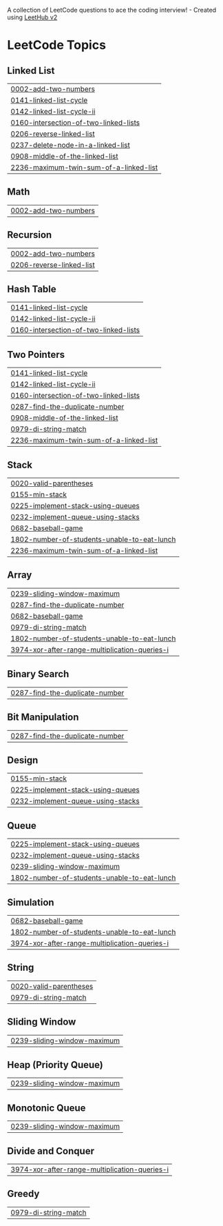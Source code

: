 A collection of LeetCode questions to ace the coding interview! - Created using [LeetHub v2](https://github.com/arunbhardwaj/LeetHub-2.0)
<!---LeetCode Topics Start-->
# LeetCode Topics
## Linked List
|  |
| ------- |
| [0002-add-two-numbers](https://github.com/asad0206/NeetCode-Soln./tree/master/0002-add-two-numbers) |
| [0141-linked-list-cycle](https://github.com/asad0206/NeetCode-Soln./tree/master/0141-linked-list-cycle) |
| [0142-linked-list-cycle-ii](https://github.com/asad0206/NeetCode-Soln./tree/master/0142-linked-list-cycle-ii) |
| [0160-intersection-of-two-linked-lists](https://github.com/asad0206/NeetCode-Soln./tree/master/0160-intersection-of-two-linked-lists) |
| [0206-reverse-linked-list](https://github.com/asad0206/NeetCode-Soln./tree/master/0206-reverse-linked-list) |
| [0237-delete-node-in-a-linked-list](https://github.com/asad0206/NeetCode-Soln./tree/master/0237-delete-node-in-a-linked-list) |
| [0908-middle-of-the-linked-list](https://github.com/asad0206/NeetCode-Soln./tree/master/0908-middle-of-the-linked-list) |
| [2236-maximum-twin-sum-of-a-linked-list](https://github.com/asad0206/NeetCode-Soln./tree/master/2236-maximum-twin-sum-of-a-linked-list) |
## Math
|  |
| ------- |
| [0002-add-two-numbers](https://github.com/asad0206/NeetCode-Soln./tree/master/0002-add-two-numbers) |
## Recursion
|  |
| ------- |
| [0002-add-two-numbers](https://github.com/asad0206/NeetCode-Soln./tree/master/0002-add-two-numbers) |
| [0206-reverse-linked-list](https://github.com/asad0206/NeetCode-Soln./tree/master/0206-reverse-linked-list) |
## Hash Table
|  |
| ------- |
| [0141-linked-list-cycle](https://github.com/asad0206/NeetCode-Soln./tree/master/0141-linked-list-cycle) |
| [0142-linked-list-cycle-ii](https://github.com/asad0206/NeetCode-Soln./tree/master/0142-linked-list-cycle-ii) |
| [0160-intersection-of-two-linked-lists](https://github.com/asad0206/NeetCode-Soln./tree/master/0160-intersection-of-two-linked-lists) |
## Two Pointers
|  |
| ------- |
| [0141-linked-list-cycle](https://github.com/asad0206/NeetCode-Soln./tree/master/0141-linked-list-cycle) |
| [0142-linked-list-cycle-ii](https://github.com/asad0206/NeetCode-Soln./tree/master/0142-linked-list-cycle-ii) |
| [0160-intersection-of-two-linked-lists](https://github.com/asad0206/NeetCode-Soln./tree/master/0160-intersection-of-two-linked-lists) |
| [0287-find-the-duplicate-number](https://github.com/asad0206/NeetCode-Soln./tree/master/0287-find-the-duplicate-number) |
| [0908-middle-of-the-linked-list](https://github.com/asad0206/NeetCode-Soln./tree/master/0908-middle-of-the-linked-list) |
| [0979-di-string-match](https://github.com/asad0206/NeetCode-Soln./tree/master/0979-di-string-match) |
| [2236-maximum-twin-sum-of-a-linked-list](https://github.com/asad0206/NeetCode-Soln./tree/master/2236-maximum-twin-sum-of-a-linked-list) |
## Stack
|  |
| ------- |
| [0020-valid-parentheses](https://github.com/asad0206/NeetCode-Soln./tree/master/0020-valid-parentheses) |
| [0155-min-stack](https://github.com/asad0206/NeetCode-Soln./tree/master/0155-min-stack) |
| [0225-implement-stack-using-queues](https://github.com/asad0206/NeetCode-Soln./tree/master/0225-implement-stack-using-queues) |
| [0232-implement-queue-using-stacks](https://github.com/asad0206/NeetCode-Soln./tree/master/0232-implement-queue-using-stacks) |
| [0682-baseball-game](https://github.com/asad0206/NeetCode-Soln./tree/master/0682-baseball-game) |
| [1802-number-of-students-unable-to-eat-lunch](https://github.com/asad0206/NeetCode-Soln./tree/master/1802-number-of-students-unable-to-eat-lunch) |
| [2236-maximum-twin-sum-of-a-linked-list](https://github.com/asad0206/NeetCode-Soln./tree/master/2236-maximum-twin-sum-of-a-linked-list) |
## Array
|  |
| ------- |
| [0239-sliding-window-maximum](https://github.com/asad0206/NeetCode-Soln./tree/master/0239-sliding-window-maximum) |
| [0287-find-the-duplicate-number](https://github.com/asad0206/NeetCode-Soln./tree/master/0287-find-the-duplicate-number) |
| [0682-baseball-game](https://github.com/asad0206/NeetCode-Soln./tree/master/0682-baseball-game) |
| [0979-di-string-match](https://github.com/asad0206/NeetCode-Soln./tree/master/0979-di-string-match) |
| [1802-number-of-students-unable-to-eat-lunch](https://github.com/asad0206/NeetCode-Soln./tree/master/1802-number-of-students-unable-to-eat-lunch) |
| [3974-xor-after-range-multiplication-queries-i](https://github.com/asad0206/NeetCode-Soln./tree/master/3974-xor-after-range-multiplication-queries-i) |
## Binary Search
|  |
| ------- |
| [0287-find-the-duplicate-number](https://github.com/asad0206/NeetCode-Soln./tree/master/0287-find-the-duplicate-number) |
## Bit Manipulation
|  |
| ------- |
| [0287-find-the-duplicate-number](https://github.com/asad0206/NeetCode-Soln./tree/master/0287-find-the-duplicate-number) |
## Design
|  |
| ------- |
| [0155-min-stack](https://github.com/asad0206/NeetCode-Soln./tree/master/0155-min-stack) |
| [0225-implement-stack-using-queues](https://github.com/asad0206/NeetCode-Soln./tree/master/0225-implement-stack-using-queues) |
| [0232-implement-queue-using-stacks](https://github.com/asad0206/NeetCode-Soln./tree/master/0232-implement-queue-using-stacks) |
## Queue
|  |
| ------- |
| [0225-implement-stack-using-queues](https://github.com/asad0206/NeetCode-Soln./tree/master/0225-implement-stack-using-queues) |
| [0232-implement-queue-using-stacks](https://github.com/asad0206/NeetCode-Soln./tree/master/0232-implement-queue-using-stacks) |
| [0239-sliding-window-maximum](https://github.com/asad0206/NeetCode-Soln./tree/master/0239-sliding-window-maximum) |
| [1802-number-of-students-unable-to-eat-lunch](https://github.com/asad0206/NeetCode-Soln./tree/master/1802-number-of-students-unable-to-eat-lunch) |
## Simulation
|  |
| ------- |
| [0682-baseball-game](https://github.com/asad0206/NeetCode-Soln./tree/master/0682-baseball-game) |
| [1802-number-of-students-unable-to-eat-lunch](https://github.com/asad0206/NeetCode-Soln./tree/master/1802-number-of-students-unable-to-eat-lunch) |
| [3974-xor-after-range-multiplication-queries-i](https://github.com/asad0206/NeetCode-Soln./tree/master/3974-xor-after-range-multiplication-queries-i) |
## String
|  |
| ------- |
| [0020-valid-parentheses](https://github.com/asad0206/NeetCode-Soln./tree/master/0020-valid-parentheses) |
| [0979-di-string-match](https://github.com/asad0206/NeetCode-Soln./tree/master/0979-di-string-match) |
## Sliding Window
|  |
| ------- |
| [0239-sliding-window-maximum](https://github.com/asad0206/NeetCode-Soln./tree/master/0239-sliding-window-maximum) |
## Heap (Priority Queue)
|  |
| ------- |
| [0239-sliding-window-maximum](https://github.com/asad0206/NeetCode-Soln./tree/master/0239-sliding-window-maximum) |
## Monotonic Queue
|  |
| ------- |
| [0239-sliding-window-maximum](https://github.com/asad0206/NeetCode-Soln./tree/master/0239-sliding-window-maximum) |
## Divide and Conquer
|  |
| ------- |
| [3974-xor-after-range-multiplication-queries-i](https://github.com/asad0206/NeetCode-Soln./tree/master/3974-xor-after-range-multiplication-queries-i) |
## Greedy
|  |
| ------- |
| [0979-di-string-match](https://github.com/asad0206/NeetCode-Soln./tree/master/0979-di-string-match) |
<!---LeetCode Topics End-->